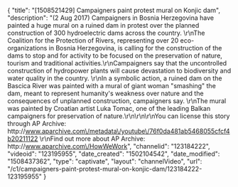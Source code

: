 {
    "title": "[1508521429] Campaigners paint protest mural on Konjic dam",
    "description": "(2 Aug 2017) Campaigners in Bosnia Herzegovina have painted a huge mural on a ruined dam in protest over the planned construction of 300 hydroelectric dams across the country. \r\nThe Coalition for the Protection of Rivers, representing over 20 eco-organizations in Bosnia Herzegovina, is calling for the construction of the dams to stop and for activity to be focused on the preservation of nature, tourism and traditional activities.\r\nCampaigners say that the uncontrolled construction of hydropower plants will cause devastation to biodiversity and water quality in the country. \r\nIn a symbolic action, a ruined dam on the Bascica River was painted with a mural of giant woman \"smashing\" the dam, meant to represent humanity's weakness over nature and the consequences of unplanned construction, campaigners say. \r\nThe mural was painted by Croatian artist Luka Tomac, one of the leading Balkan campaigners for preservation of nature.\r\n\r\n\r\nYou can license this story through AP Archive: http:\/\/www.aparchive.com\/metadata\/youtube\/76f0da481ab5468055cfcf4b20211122 \r\nFind out more about AP Archive: http:\/\/www.aparchive.com\/HowWeWork",
    "channelid": "123184222",
    "videoid": "123195955",
    "date_created": "1502104542",
    "date_modified": "1508437362",
    "type": "captivate",
    "layout": "channelVideo",
    "url": "\/c1\/campaigners-paint-protest-mural-on-konjic-dam\/123184222-123195955"
}